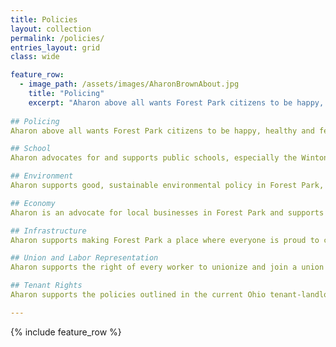 ```yaml
---
title: Policies
layout: collection
permalink: /policies/
entries_layout: grid
class: wide

feature_row:
  - image_path: /assets/images/AharonBrownAbout.jpg
    title: "Policing"
    excerpt: "Aharon above all wants Forest Park citizens to be happy, healthy and feeling safe where in their city. Aharon supports smart, safe, and equitable policing in Forest Park."
    
## Policing
Aharon above all wants Forest Park citizens to be happy, healthy and feeling safe where in their city. Aharon supports smart, safe, and equitable policing in Forest Park.

## School
Aharon advocates for and supports public schools, especially the Winton Woods City Schools.

## Environment
Aharon supports good, sustainable environmental policy in Forest Park, and supports the upkeep of city parks and nature areas.

## Economy
Aharon is an advocate for local businesses in Forest Park and supports future economic growth and development in the city through avenues such as specialized businesses and tourism.

## Infrastructure
Aharon supports making Forest Park a place where everyone is proud to call it home. This includes supporting the upkeep of city buildings, roads, and less attended to areas.

## Union and Labor Representation
Aharon supports the right of every worker to unionize and join a union in the workplace. He believes that every worker should have a say in that decision made that could affect their livelihood, and that they should be properly represented.

## Tenant Rights
Aharon supports the policies outlined in the current Ohio tenant-landlord code, which grants tenants the right to a return of their security deposit, fair housing, and notice before landlord entry. Aharon also believes that tenants should not be evicted in instances of financial hardship or extenuating circumstances, such as COVID-19.

---
```


{% include feature_row %}
